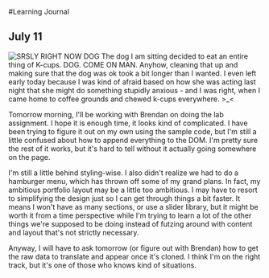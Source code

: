 #Learning Journal 
## July 11

![SRSLY RIGHT NOW DOG](http://media.giphy.com/media/hkfbh8qi6Roru/giphy.gif)
The dog I am sitting decided to eat an entire thing of K-cups. DOG. COME ON MAN. Anyhow, cleaning that up and making sure that the dog was ok took a bit longer than I wanted. I even left early today because I was kind of afraid based on how she was acting last night that she might do something stupidly anxious - and I was right, when I came home to coffee grounds and chewed k-cups everywhere. >_<

Tomorrow morning, I'll be working with Brendan on doing the lab assignment. I hope it is enough time, it looks kind of complicated. I have been trying to figure it out on my own using the sample code, but I'm still a little confused about how to append everything to the DOM. I'm pretty sure the rest of it works, but it's hard to tell without it actually going somewhere on the page. 

I'm still a little behind styling-wise. I also didn't realize we had to do a hamburger menu, which has thrown off some of my grand plans. In fact, my ambitious portfolio layout may be a little too ambitious. I may have to resort to simplifying the design just so I can get through things a bit faster. It means I won't have as many sections, or use a slider library, but it might be worth it from a time perspective while I'm trying to learn a lot of the other things we're supposed to be doing instead of futzing around with content and layout that's not strictly necessary. 

Anyway, I will have to ask tomorrow (or figure out with Brendan) how to get the raw data to translate and appear once it's cloned. I think I'm on the right track, but it's one of those who knows kind of situations. 
